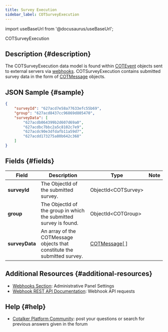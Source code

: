 ```yaml
---
title: Survey Execution
sidebar_label: COTSurveyExecution
---
```

import useBaseUrl from '@docusaurus/useBaseUrl';

<span className="hero__subtitle">COTSurveyExecution</span>

## Description {#description}

The COTSurveyExecution data model is found within [COTEvent](/docs/documentation/models/webhooks/event) objects sent to external servers via [webhooks](/docs/documentation/admin/admin_webhooks). COTSurveyExecution contains submitted survey data in the form of [COTMessage](/docs/documentation/models/communication/model_messages) objects.

## JSON Sample {#sample}
```json
{ 
    "surveyId": "627acd7e58a77633efc55b69",
    "group": "627acd8437cc96869d805470", 
    "surveyData": [
        "627acdb064399b2d607d69a0",
        "627acdbc7bbc2a5c8102c7e9",
        "627acdc90e3dfdafb11a59d7",
        "627acdd173275a80b642c368"
    ]
}
```

## Fields {#fields}

Field | Description | Type | Note
--- | --- | --- | ---
**surveyId** | The ObjectId of the submitted survey. | ObjectId<COTSurvey\> |
**group** | The ObjectId of the group in which the submitted survey is found. | ObjectId<COTGroup\> |
**surveyData** | An array of the COTMessage objects that constitute the submitted survey. | [COTMessage[ ]](/docs/documentation/models/communication/model_messages) |



## Additional Resources {#additional-resources}
- [Webhooks Section](/docs/documentation/admin/admin_webhooks): Administrative Panel Settings
- [Webhook REST API Documentation](/docs/documentation/api/automations/webhooks): Webhook API requests

## Help {#help}

- [Cotalker Platform Community](https://github.com/Cotalker/documentation/discussions): post your questions or search for previous answers given in the forum